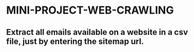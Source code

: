 # MINI-PROJECT-WEB-CRAWLING
## Extract all emails available on a website in a csv file, just by entering the sitemap url.
